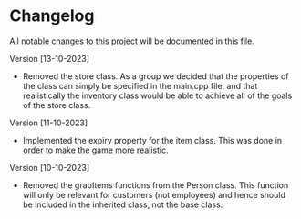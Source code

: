 # Changelog

All notable changes to this project will be documented in this file.


Version [13-10-2023]
- Removed the store class. As a group we decided that the properties of the class can simply be specified in the main.cpp file, and that realistically the inventory class would be able to achieve all of the  goals of the store class.


Version [11-10-2023]
- Implemented the expiry property for the item class. This was done in order to make the game more realistic. 

Version [10-10-2023]
- Removed the grabItems functions from the Person class. This function will only be relevant for customers (not employees) and hence should be included in the inherited class, not the base class.


